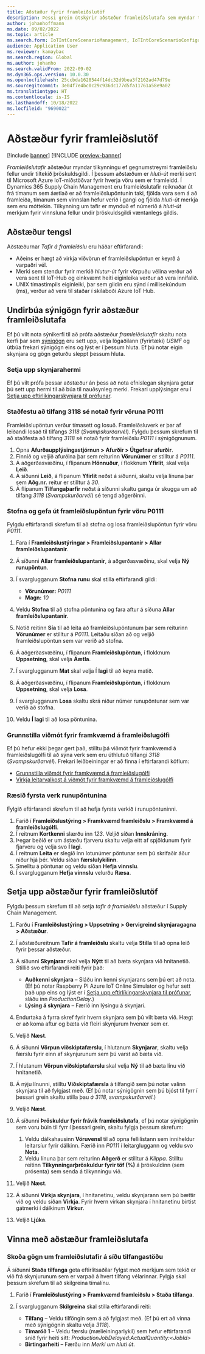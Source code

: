 ```yaml
---
title: Aðstæður fyrir framleiðslutöf
description: Þessi grein útskýrir aðstæður framleiðslutafa sem myndar tilkynningu ef gegnumstreymi framleiðslu fellur undir tiltekið þröskuldsgildi.
author: johanhoffmann
ms.date: 09/02/2022
ms.topic: article
ms.search.form: IoTIntCoreScenarioManagement, IoTIntCoreScenarioConfigurationWizardV2, IoTIntMfgResourceStatusConfiguration, IoTIntMfgResourceStatus
audience: Application User
ms.reviewer: kamaybac
ms.search.region: Global
ms.author: johanho
ms.search.validFrom: 2022-09-02
ms.dyn365.ops.version: 10.0.30
ms.openlocfilehash: 25ccbda1628544f14dc32d9bea3f2162ad47d79e
ms.sourcegitcommit: 3e04f7e4bc0c29c936dc177d5fa11761a58e9a02
ms.translationtype: HT
ms.contentlocale: is-IS
ms.lasthandoff: 10/18/2022
ms.locfileid: "9690022"
---
```

# <a name="the-production-delays-scenario"></a>Aðstæður fyrir framleiðslutöf

[!include [banner](../includes/banner.md)]
[!INCLUDE [preview-banner](../includes/preview-banner.md)]
<!-- KFM: Preview until further notice -->

*Framleiðslutafir* aðstæður myndar tilkynningu ef gegnumstreymi framleiðslu fellur undir tiltekið þröskuldsgildi. Í þessum aðstæðum er *hluti-út* merki sent til Microsoft Azure IoT-miðstöðvar fyrir hverja vöru sem er framleidd. Í Dynamics 365 Supply Chain Management eru framleiðslutafir reiknaðar út frá tímanum sem áætlað er að framleiðslupöntunin taki, fjölda vara sem á að framleiða, tímanum sem vinnslan hefur verið í gangi og fjölda *hluti-út* merkja sem eru móttekin. Tilkynning um tafir er mynduð ef númerið á *hluti-út* merkjum fyrir vinnsluna fellur undir þröskuldsgildi væntanlegs gildis.

## <a name="scenario-dependencies"></a>Aðstæður tengsl

Aðstæðurnar *Tafir á framleiðslu* eru háðar eftirfarandi:

- Aðeins er hægt að virkja viðvörun ef framleiðslupöntun er keyrð á varpaðri vél.
- Merki sem stendur fyrir merkið *hlutur-út* fyrir vörpuðu vélina verður að vera sent til IoT-Hub og einkvæmt heiti eiginleika verður að vera innifalið.
- UNIX tímastimpils eiginleiki, þar sem gildin eru sýnd í millisekúndum (ms), verður að vera til staðar í skilaboði Azure IoT Hub.

## <a name="prepare-demo-data-for-the-product-delays-scenario"></a>Undirbúa sýnigögn fyrir aðstæður framleiðslutafa

Ef þú vilt nota sýnikerfi til að prófa aðstæður *framleiðslutafir* skaltu nota kerfi þar sem [sýnigögn](../../fin-ops-core/fin-ops/get-started/demo-data.md) eru sett upp, velja lögaðilann (fyrirtæki) *USMF* og útbúa frekari sýnigögn eins og lýst er í þessum hluta. Ef þú notar eigin skynjara og gögn geturðu sleppt þessum hluta.

### <a name="set-up-sensor-simulator"></a>Setja upp skynjarahermi

Ef þú vilt prófa þessar aðstæður án þess að nota efnislegan skynjara getur þú sett upp hermi til að búa til nauðsynleg merki. Frekari upplýsingar eru í [Setja upp eftirlíkingarskynjara til prófunar](sdi-set-up-simulated-sensor.md).

### <a name="verify-that-resource-3118-is-used-for-product-p0111"></a>Staðfestu að tilfang 3118 sé notað fyrir vöruna P0111

Framleiðslupöntun verður tímasett og losuð. Framleiðsluverk er þar af leiðandi losað til tilfangs *3118* (*Svampskurðarvél*). Fylgdu þessum skrefum til að staðfesta að tilfang *3118* sé notað fyrir framleiðslu *P0111* í sýnigögnunum.

1. Opna **Afurðaupplýsingastjórnun \> Afurðir \> Útgefnar afurðir**.
1. Finnið og veljið afurðina þar sem reiturinn **Vörunúmer** er stilltur á *P0111*.
1. Á aðgerðasvæðinu, í flipanum **Hönnuður**, í flokknum **Yfirlit**, skal velja **Leið**.
1. Á síðunni **Leið**, á flipanum **Yfirlit** neðst á síðunni, skaltu velja línuna þar sem **Aðg.nr.** reitur er stilltur á *30*.
1. Á flipanum **Tilfangaþarfir** neðst á síðunni skaltu ganga úr skugga um að tilfang *3118* (*Svampskurðarvél*) sé tengd aðgerðinni.

### <a name="create-and-release-a-production-order-for-product-p0111"></a>Stofna og gefa út framleiðslupöntun fyrir vöru P0111

Fylgdu eftirfarandi skrefum til að stofna og losa framleiðslupöntun fyrir vöru *P0111*.

1. Fara í **Framleiðslustýringar \> Framleiðslupantanir \> Allar framleiðslupantanir**.
1. Á síðunni **Allar framleiðslupantanir**, á aðgerðasvæðinu, skal velja **Ný runupöntun**.
1. Í svarglugganum **Stofna runu** skal stilla eftirfarandi gildi:

    - **Vörunúmer:** *P0111*
    - **Magn:** *10*

1. Veldu **Stofna** til að stofna pöntunina og fara aftur á síðuna **Allar framleiðslupantanir**.
1. Notið reitinn **Sía** til að leita að framleiðslupöntunum þar sem reiturinn **Vörunúmer** er stilltur á *P0111*. Leitaðu síðan að og veljið framleiðslupöntun sem var verið að stofna.
1. Á aðgerðasvæðinu, í flipanum **Framleiðslupöntun**, í flokknum **Uppsetning**, skal velja **Áætla**.
1. Í svarglugganum **Mat** skal velja Í **lagi** til að keyra matið.
1. Á aðgerðasvæðinu, í flipanum **Framleiðslupöntun**, í flokknum **Uppsetning**, skal velja **Losa**.
1. Í svarglugganum **Losa** skaltu skrá niður númer runupöntunar sem var verið að stofna.
1. Veldu **Í lagi** til að losa pöntunina.

### <a name="configure-the-production-floor-execution-interface"></a>Grunnstilla viðmót fyrir framkvæmd á framleiðslugólfi

Ef þú hefur ekki þegar gert það, stilltu þá viðmót fyrir framkvæmd á framleiðslugólfi til að sýna verk sem eru úthlutuð tilfangi *3118* (*Svampskurðarvél*). Frekari leiðbeiningar er að finna í eftirfarandi köflum:

- [Grunnstilla viðmót fyrir framkvæmd á framleiðslugólfi](sdi-scenario-equipment-downtime.md#config-pfe)
- [Virkja leitarvalkost á viðmót fyrir framkvæmd á framleiðslugólfi](sdi-scenario-equipment-downtime.md#enable-pfe-search)

### <a name="start-the-first-job-in-the-batch-order"></a>Ræsið fyrsta verk runupöntunina

Fylgið eftirfarandi skrefum til að hefja fyrsta verkið í runupöntuninni.

1. Farið í **Framleiðslustýring \> Framkvæmd framleiðslu \> Framkvæmd á framleiðslugólfi**.
1. Í reitnum **Kortkenni** slærðu inn *123*. Veljið síðan **Innskráning**.
1. Þegar beðið er um ástæðu fjarveru skaltu velja eitt af spjöldunum fyrir fjarveru og velja svo **Í lagi**.
1. Í reitnum **Leita** er slegið inn lotunúmer pöntunar sem þú skrifaðir áður niður hjá þér. Veldu síðan **færslulykilinn**.
1. Smelltu á pöntunar og veldu síðan **Hefja vinnslu**.
1. Í svarglugganum **Hefja vinnslu** velurðu **Ræsa**.

## <a name="set-up-the-production-delays-scenario"></a>Setja upp aðstæður fyrir framleiðslutöf

Fylgdu þessum skrefum til að setja *tafir á framleiðslu* aðstæður í Supply Chain Management.

1. Farðu í **Framleiðslustýring \> Uppsetning \> Gervigreind skynjaragagna \> Aðstæður**.
1. Í aðstæðureitnum **Tafir á framleiðslu** skaltu velja **Stilla** til að opna leið fyrir þessar aðstæður.
1. Á síðunni **Skynjarar** skal velja **Nýtt** til að bæta skynjara við hnitanetið. Stillið svo eftirfarandi reiti fyrir það:

    - **Auðkenni skynjara** – Sláðu inn kenni skynjarans sem þú ert að nota. (Ef þú notar Raspberry PI Azure IoT Online Simulator og hefur sett það upp eins og lýst er í [Setja upp eftirlíkingarskynjara til prófunar](sdi-set-up-simulated-sensor.md), sláðu inn *ProductionDelay*.)
    - **Lýsing á skynjara** – Færið inn lýsingu á skynjari.

1. Endurtaka á fyrra skref fyrir hvern skynjara sem þú vilt bæta við. Hægt er að koma aftur og bæta við fleiri skynjurum hvenær sem er.
1. Veljið **Næst**.
1. Á síðunni **Vörpun viðskiptafærslu**, í hlutanum **Skynjarar**, skaltu velja færslu fyrir einn af skynjurunum sem þú varst að bæta við.
1. Í hlutanum **Vörpun viðskiptafærslu** skal velja **Ný** til að bæta línu við hnitanetið.
1. Á nýju línunni, stilltu **Viðskiptafærsla** á tilfangið sem þú notar valinn skynjara til að fylgjast með. (Ef þú notar sýnigögnin sem þú bjóst til fyrr í þessari grein skaltu stilla þau *á 3118, svampskurðarvél*.)
1. Veljið **Næst**.
1. Á síðunni **Þröskuldur fyrir frávik framleiðslutafa**, ef þú notar sýnigögnin sem voru búin til fyrr í þessari grein, skaltu fylgja þessum skrefum:

    1. Veldu dálkahausinn **Vöruvensl** til að opna fellilistann sem inniheldur leitarsíur fyrir dálkinn. Færið inn *P0111* í leitargluggann og veldu svo **Nota**.
    2. Veldu línuna þar sem reiturinn **Aðgerð** er stilltur á *Klippa*. Stilltu reitinn **Tilkynningarþröskuldur fyrir töf (%)** á þröskuldinn (sem prósenta) sem senda á tilkynningu við.

1. Veljið **Næst**.
1. Á síðunni **Virkja skynjara**, í hnitanetinu, veldu skynjarann sem þú bættir við og veldu síðan **Virkja**. Fyrir hvern virkan skynjara í hnitanetinu birtist gátmerki í dálkinum **Virkur**.
1. Veljið **Ljúka**.

## <a name="work-with-the-production-delays-scenario"></a>Vinna með aðstæður framleiðslutafa

### <a name="view-production-delay-data-on-the-resource-status-page"></a>Skoða gögn um framleiðslutafir á síðu tilfangastöðu

Á síðunni **Staða tilfanga** geta eftirlitsaðilar fylgst með merkjum sem tekið er við frá skynjurunum sem er varpað á hvert tilfang vélarinnar. Fylgja skal þessum skrefum til að skilgreina tímalínu.

1. Farið í **Framleiðslustýring \> Framkvæmd framleiðslu \> Staða tilfanga**.
1. Í svarglugganum **Skilgreina** skal stilla eftirfarandi reiti:

    - **Tilfang** – Veldu tilföngin sem á að fylgjast með. (Ef þú ert að vinna með sýnigögnin skaltu velja *3118*).
    - **Tímaröð 1** – Veldu færslu (mælieiningarlykil) sem hefur eftirfarandi snið fyrir heiti sitt: *ProductionJobDelayed:ActualQuantity:&lt;JobId&gt;*
    - **Birtingarheiti** – Færðu inn *Merki um hluti út*.
